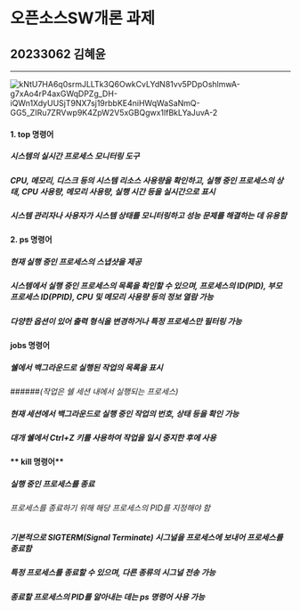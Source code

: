 # 오픈소스SW개론 과제

## 20233062 김혜윤

***

![kNtU7HA6q0srmJLLTk3Q6OwkCvLYdN81vv5PDpOshlmwA-g7xAo4rP4axGWqDPZg_DH-iQWn1XdyUUSjT9NX7sj19rbbKE4niHWqWaSaNmQ-GG5_ZIRu7ZRVwp9K4ZpW2V5xGBQgwx1lfBkLYaJuvA-2](https://github.com/pinkprincess04/daisy/assets/134490800/3806994f-4f1d-47eb-8868-48ca264e594a)


#### 1. **top 명령어**

##### 시스템의 실시간 프로세스 모니터링 도구

##### CPU, 메모리, 디스크 등의 시스템 리소스 사용량을 확인하고, 실행 중인 프로세스의 상태, CPU 사용량, 메모리 사용량, 실행 시간 등을 실시간으로 표시

##### 시스템 관리자나 사용자가 시스템 상태를 모니터링하고 성능 문제를 해결하는 데 유용함


#### 2. **ps 명령어**

##### 현재 실행 중인 프로세스의 스냅샷을 제공

##### 시스템에서 실행 중인 프로세스의 목록을 확인할 수 있으며, 프로세스의 ID(PID), 부모 프로세스 ID(PPID), CPU 및 메모리 사용량 등의 정보 열람 가능

#####  다양한 옵션이 있어 출력 형식을 변경하거나 특정 프로세스만 필터링 가능


#### **jobs 명령어**

##### 쉘에서 백그라운드로 실행된 작업의 목록을 표시
######_(작업은 쉘 세션 내에서 실행되는 프로세스)_

##### 현재 세션에서 백그라운드로 실행 중인 작업의 번호, 상태 등을 확인 가능

##### 대개 쉘에서 Ctrl+Z 키를 사용하여 작업을 일시 중지한 후에 사용


#### ** kill 명령어**

##### 실행 중인 프로세스를 종료

###### _프로세스를 종료하기 위해 해당 프로세스의 PID를 지정해야 함_

##### 기본적으로 SIGTERM(Signal Terminate) 시그널을 프로세스에 보내어 프로세스를 종료함

##### 특정 프로세스를 종료할 수 있으며, 다른 종류의 시그널 전송 가능

##### 종료할 프로세스의 PID를 알아내는 데는 ps 명령어 사용 가능
